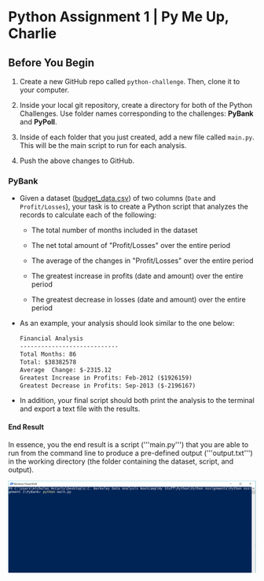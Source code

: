 # Python Assignment 1 | Py Me Up, Charlie

## Before You Begin

1. Create a new GitHub repo called `python-challenge`. Then, clone it to your computer.

2. Inside your local git repository, create a directory for both of the  Python Challenges. Use folder names corresponding to the challenges: **PyBank** and  **PyPoll**.

3. Inside of each folder that you just created, add a new file called `main.py`. This will be the main script to run for each analysis.

4. Push the above changes to GitHub.

### PyBank

* Given a dataset ([budget_data.csv](https://ucb.bootcampcontent.com/UCB-Coding-Bootcamp/UCBBERK201902DATA3/blob/master/02-Homework/03-Python/Instructions/PyBank/Resources/budget_data.csv)) of two columns (`Date` and `Profit/Losses`), your task is to create a Python script that analyzes the records to calculate each of the following:

  * The total number of months included in the dataset

  * The net total amount of "Profit/Losses" over the entire period

  * The average of the changes in "Profit/Losses" over the entire period

  * The greatest increase in profits (date and amount) over the entire period

  * The greatest decrease in losses (date and amount) over the entire period

* As an example, your analysis should look similar to the one below:

  ```text
  Financial Analysis
  ----------------------------
  Total Months: 86
  Total: $38382578
  Average  Change: $-2315.12
  Greatest Increase in Profits: Feb-2012 ($1926159)
  Greatest Decrease in Profits: Sep-2013 ($-2196167)
  ```

* In addition, your final script should both print the analysis to the terminal and export a text file with the results.

#### End Result

In essence, you the end result is a script ('''main.py''') that you are able to run from the command line to produce a pre-defined output ('''output.txt''') in the working directory (the folder containing the dataset, script, and output).

![Run_Script](Images/Run_Script.png)
